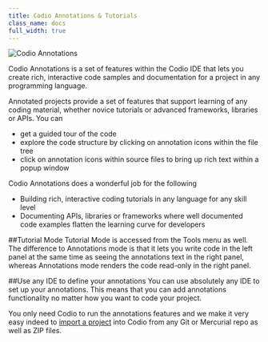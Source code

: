 ```yaml
---
title: Codio Annotations & Tutorials
class_name: docs
full_width: true
---
```


![Codio Annotations](/img/docs/ca-overview.png)

Codio Annotations is a set of features within the Codio IDE that lets you create rich, interactive code samples and documentation for a project in any programming language. 

Annotated projects provide a set of features that support learning of any coding material, whether novice tutorials or advanced frameworks, libraries or APIs. You can 

- get a guided tour of the code
- explore the code structure by clicking on annotation icons within the file tree
- click on annotation icons within source files to bring up rich text within a popup window


Codio Annotations does a wonderful job for the following

- Building rich, interactive coding tutorials in any language for any skill level
- Documenting APIs, libraries or frameworks where well documented code examples flatten the learning curve for developers


##Tutorial Mode
Tutorial Mode is accessed from the Tools menu as well. The difference to Annotations mode is that it lets you write code in the left panel at the same time as seeing the annotations text in the right panel, whereas Annotations mode renders the code read-only in the right panel.

##Use any IDE to define your annotations
You can use absolutely any IDE to set up your annotations. This means that you can add annotations functionality no matter how you want to code your project.

You only need Codio to run the annotations features and we make it very easy indeed to [import a project](/docs/console/creating) into Codio from any Git or Mercurial repo as well as ZIP files.


